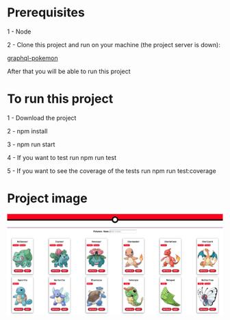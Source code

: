# Prerequisites

1 - Node

2 - Clone this project and run on your machine (the project server is down):

[graphql-pokemon](https://github.com/lucasbento/graphql-pokemon.git)

After that you will be able to run this project

# To run this project

1 - Download the project

2 - npm install

3 - npm run start

4 - If you want to test run npm run test

5 - If you want to see the coverage of the tests run npm run test:coverage


# Project image

![project image](src/assets/pokedex.jpg)



